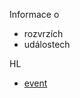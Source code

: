 Informace o 
- rozvrzích
- událostech

HL
- [event](/events/event/view/5194663f-11aa-4775-91ed-5f3d79269fed)